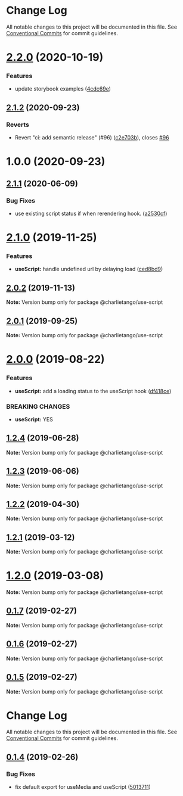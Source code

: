 # Change Log

All notable changes to this project will be documented in this file.
See [Conventional Commits](https://conventionalcommits.org) for commit guidelines.

# [2.2.0](https://github.com/charlie-tango/hooks/compare/@charlietango/use-script@2.1.2...@charlietango/use-script@2.2.0) (2020-10-19)

### Features

- update storybook examples ([4cdc69e](https://github.com/charlie-tango/hooks/commit/4cdc69ea91feb9f48af06b32d88508100b41f54f))

## [2.1.2](https://github.com/charlie-tango/hooks/compare/@charlietango/use-script@2.1.1...@charlietango/use-script@2.1.2) (2020-09-23)

### Reverts

- Revert "ci: add semantic release" (#96) ([c2e703b](https://github.com/charlie-tango/hooks/commit/c2e703be2b83847fef7c6dfa50b912e26e0b9676)), closes [#96](https://github.com/charlie-tango/hooks/issues/96)

# 1.0.0 (2020-09-23)

## [2.1.1](https://github.com/charlie-tango/hooks/compare/@charlietango/use-script@2.1.0...@charlietango/use-script@2.1.1) (2020-06-09)

### Bug Fixes

- use existing script status if when rerendering hook. ([a2530cf](https://github.com/charlie-tango/hooks/commit/a2530cfc4dfbdd3c9ad54e727726c3b41383271b))

# [2.1.0](https://github.com/charlie-tango/hooks/compare/@charlietango/use-script@2.0.2...@charlietango/use-script@2.1.0) (2019-11-25)

### Features

- **useScript:** handle undefined url by delaying load ([ced8bd9](https://github.com/charlie-tango/hooks/commit/ced8bd9))

## [2.0.2](https://github.com/charlie-tango/hooks/compare/@charlietango/use-script@2.0.1...@charlietango/use-script@2.0.2) (2019-11-13)

**Note:** Version bump only for package @charlietango/use-script

## [2.0.1](https://github.com/charlie-tango/hooks/compare/@charlietango/use-script@2.0.0...@charlietango/use-script@2.0.1) (2019-09-25)

**Note:** Version bump only for package @charlietango/use-script

# [2.0.0](https://github.com/charlie-tango/hooks/compare/@charlietango/use-script@1.2.4...@charlietango/use-script@2.0.0) (2019-08-22)

### Features

- **useScript:** add a loading status to the useScript hook ([df418ce](https://github.com/charlie-tango/hooks/commit/df418ce))

### BREAKING CHANGES

- **useScript:** YES

## [1.2.4](https://github.com/charlie-tango/hooks/compare/@charlietango/use-script@1.2.3...@charlietango/use-script@1.2.4) (2019-06-28)

**Note:** Version bump only for package @charlietango/use-script

## [1.2.3](https://github.com/charlie-tango/hooks/compare/@charlietango/use-script@1.2.2...@charlietango/use-script@1.2.3) (2019-06-06)

**Note:** Version bump only for package @charlietango/use-script

## [1.2.2](https://github.com/charlie-tango/hooks/compare/@charlietango/use-script@1.2.1...@charlietango/use-script@1.2.2) (2019-04-30)

**Note:** Version bump only for package @charlietango/use-script

## [1.2.1](https://github.com/charlie-tango/hooks/compare/@charlietango/use-script@1.2.0...@charlietango/use-script@1.2.1) (2019-03-12)

**Note:** Version bump only for package @charlietango/use-script

# [1.2.0](https://github.com/charlie-tango/hooks/compare/@charlietango/use-script@0.1.7...@charlietango/use-script@1.2.0) (2019-03-08)

**Note:** Version bump only for package @charlietango/use-script

## [0.1.7](https://github.com/charlie-tango/hooks/compare/@charlietango/use-script@0.1.6...@charlietango/use-script@0.1.7) (2019-02-27)

**Note:** Version bump only for package @charlietango/use-script

## [0.1.6](https://github.com/charlie-tango/hooks/compare/@charlietango/use-script@0.1.5...@charlietango/use-script@0.1.6) (2019-02-27)

**Note:** Version bump only for package @charlietango/use-script

## [0.1.5](https://github.com/charlie-tango/hooks/compare/@charlietango/use-script@0.1.4...@charlietango/use-script@0.1.5) (2019-02-27)

**Note:** Version bump only for package @charlietango/use-script

# Change Log

All notable changes to this project will be documented in this file. See
[Conventional Commits](https://conventionalcommits.org) for commit guidelines.

## [0.1.4](https://github.com/charlie-tango/hooks/compare/@charlietango/use-script@0.1.3...@charlietango/use-script@0.1.4) (2019-02-26)

### Bug Fixes

- fix default export for useMedia and useScript
  ([5013711](https://github.com/charlie-tango/hooks/commit/5013711))
